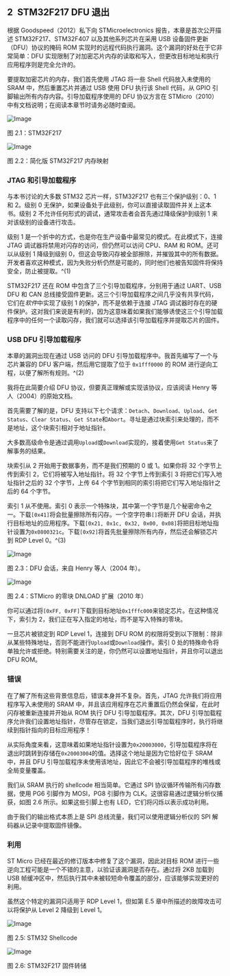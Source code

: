 ## **2 STM32F217 DFU 退出**

根据 Goodspeed（2012）私下向 STMicroelectronics 报告，本章是首次公开描述 STM32F217、STM32F407 以及其他系列芯片在采用 USB 设备固件更新（DFU）协议的掩码 ROM 实现时的远程代码执行漏洞。这个漏洞的好处在于它非常简单：DFU 实现限制了对加密芯片内存的读取和写入，但更改目标地址和执行应用程序则是完全允许的。

要提取加密芯片的内存，我们首先使用 JTAG 将一些 Shell 代码放入未使用的 SRAM 中，然后重置芯片并通过 USB 使用 DFU 执行该 Shell 代码，从 GPIO 引脚输出所有内存内容。引导加载程序使用的 DFU 协议方言在 STMicro（2010）中有文档说明；在阅读本章节时请务必随时查阅。

![Image](img/f0016-01.jpg)

图 2.1：STM32F217

![Image](img/f0017-01.jpg)

图 2.2：简化版 STM32F217 内存映射

### **JTAG 和引导加载程序**

与本书讨论的大多数 STM32 芯片一样，STM32F217 也有三个保护级别：0、1 和 2。级别 0 无保护，如果设备处于此级别，你可以直接读取固件并关上这本书。级别 2 不允许任何形式的调试，通常攻击者会首先通过降级保护到级别 1 来对该级别的设备进行攻击。

级别 1 是一个折中的方式，也是你在生产设备中最常见的模式。在此模式下，连接 JTAG 调试器将禁用对闪存的访问，但仍然可以访问 CPU、RAM 和 ROM。还可以从级别 1 降级到级别 0，但这会导致闪存被全部擦除，并摧毁其中的所有数据。开发者喜欢这种模式，因为失败分析仍然是可能的，同时他们也被告知固件将保持安全，防止被提取。^(1)

STM32F217 还在 ROM 中包含了三个引导加载程序，分别用于通过 UART、USB DFU 和 CAN 总线接受固件更新。这三个引导加载程序之间几乎没有共享代码，它们在*软件*中实现了级别 1 的保护，而不是依赖于连接 JTAG 调试器时存在的硬件保护。这对我们来说是有利的，因为这意味着如果我们能够诱使这三个引导加载程序中的任何一个读取闪存，我们就可以选择该引导加载程序并提取芯片的固件。

### **USB DFU 引导加载程序**

本章的漏洞出现在通过 USB 访问的 DFU 引导加载程序中。我首先编写了一个与芯片兼容的 DFU 客户端，然后用它提取了位于 `0x1fff0000` 的 ROM 进行逆向工程，以便了解所有规则。^(2)

我将在此简要介绍 DFU 协议，但要真正理解或实现该协议，应该阅读 Henry 等人（2004）的原始文档。

首先需要了解的是，DFU 支持以下七个请求：`Detach`、`Download`、`Upload`、`Get Status`、`Clear Status`、`Get State`和`Abort`。寻址是通过块索引来处理的，而不是地址，这个块索引相对于地址指针。

大多数高级命令是通过调用`Upload`或`Download`实现的，接着使用`Get Status`来了解事务的结果。

块索引从 2 开始用于数据事务，而不是我们预期的 0 或 1。如果你将 32 个字节上传到索引 2，它们将被写入地址指针。将 32 个字节上传到索引 3 将把它们写入地址指针之后的 32 个字节，上传 64 个字节到相同的索引将把它们写入地址指针之后的 64 个字节。

索引 1 从不使用。索引 0 表示一个特殊块，其中第一个字节是几个秘密命令之一。下载`[0x41]`将会批量擦除所有闪存。一个空字符串`[]`将断开 DFU 会话，并执行目标地址的应用程序。下载`[0x21, 0x1c, 0x32, 0x00, 0x08]`将把目标地址指针设置为`0x0800321c`。下载`[0x92]`将首先批量擦除所有内存，然后还会解锁芯片到 RDP Level 0。^(3)

![Image](img/f0020-01.jpg)

图 2.3：DFU 会话，来自 Henry 等人（2004 年）。

![Image](img/f0020-02.jpg)

图 2.4：STMicro 的零块 DNLOAD 扩展（2010 年）

你可以通过将`[0xFF, 0xFF]`下载到目标地址`0x1fffc000`来锁定芯片。在这种情况下，索引为 2，我们正在写入指定的地址，而不是写入特殊的零块。

一旦芯片被锁定到 RDP Level 1，连接到 DFU ROM 的权限将受到以下限制：除非从某些特殊地址，否则不能进行`Upload`或`Download`操作。索引 0 处的特殊命令将单独允许或拒绝。特别需要关注的是，你仍然可以设置地址指针，并且你可以退出 DFU ROM。

### **错误**

在了解了所有这些背景信息后，错误本身并不复杂。首先，JTAG 允许我们将应用程序写入未使用的 SRAM 中，并且该应用程序在芯片重置后仍然会保留，在此时闪存被重新连接并开始从 ROM 执行 DFU 引导加载程序。其次，DFU 引导加载程序允许我们设置地址指针，尽管存在锁定，当我们退出引导加载程序时，执行将继续到指针指向的目标应用程序！

从实际角度来看，这意味着如果地址指针设置为`0x20003000`，引导加载程序将在退出时跳转到存储在`0x20003004`的值。选择这个地址是因为它恰好位于 SRAM 中，并且 DFU 引导加载程序未使用该地址，因此它不会被引导加载程序的堆栈或全局变量覆盖。

我们从 SRAM 执行的 shellcode 相当简单。它通过 SPI 协议循环传输所有闪存数据，使用 PG6 引脚作为 MOSI，PG8 引脚作为 CLK。这很容易通过逻辑分析仪捕获，如图 2.6 所示。如果这些引脚上也有 LED，它们将闪烁以表示成功利用。

由于我们的输出格式本质上是 SPI 总线流量，我们可以使用逻辑分析仪的 SPI 解码器从记录中提取固件镜像。

### **利用**

ST Micro 已经在最近的修订版本中修复了这个漏洞，因此对目标 ROM 进行一些逆向工程可能是一个不错的主意，以验证该漏洞是否存在。通过将 2KB 加载到 USB 帧缓冲区中，然后执行其中未被较短命令覆盖的部分，应该能够实现更好的利用。

虽然这个特定的漏洞只适用于 RDP Level 1，但如第 E.5 章中所描述的故障攻击可以将保护从 Level 2 降级到 Level 1。

![Image](img/f0023-01.jpg)

图 2.5: STM32 Shellcode

![Image](img/f0024-01.jpg)

图 2.6: STM32F217 固件转储
